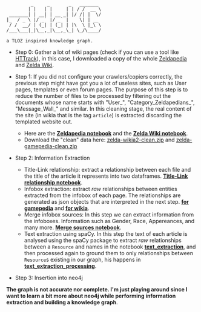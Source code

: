 ```
         _     _       _   _______ 
        | |   | |     | | / /  __ \
 _______| | __| | __ _| |/ /| |  \/
|_  / _ \ |/ _` |/ _` |    \| | __ 
 / /  __/ | (_| | (_| | |\  \ |_\ \
/___\___|_|\__,_|\__,_\_| \_/\____/

a TLOZ inspired knowledge graph.                                   
```

- Step 0: Gather a lot of wiki pages (check if you can use a tool like [HTTrack](https://www.httrack.com/)), in this case, I downloaded a copy of the whole [Zeldapedia](http://zelda.wikia.com/wiki/)  and [Zelda Wiki](https://zelda.gamepedia.com/Main_Page).  

- Step 1: If you did not configure your crawlers/copiers correctly, the previous step might have got you a lot of useless sites, such as User pages, templates or even forum pages. The purpose of this step is to reduce the number of files to be processed by filtering out the documents whose name starts with "User_", "Category_Zeldapedians_", "Message_Wall_" and similar. In this cleaning stage, the real content of the site (in wikia that is the tag `article`) is extracted discarding the templated website out. 
    - Here are the **[Zeldapedia notebook](html_cleaning/zelda.wikia.ipynb)** and the **[Zelda Wiki notebook](html_cleaning/zelda.gamepedia.ipynb)**.
  - Download the "clean" data here: [zelda-wikia2-clean.zip](https://github.com/fferegrino/zeldaKG/releases/download/data/zelda-wikia2-clean.zip) and [zelda-gamepedia-clean.zip](https://github.com/fferegrino/zeldaKG/releases/download/data/zelda-gamepedia-clean.zip)

 - Step 2: Information Extraction
    -  Title-Link relationship: extract a relationship between each file and the title of the article it represents into two dataframes. **[Title-Link relationship notebook](relation_extraction/title-link-relationship.ipynb)**.
    - Infobox extraction: extract *raw* relationships between entities extracted from the infobox of each page. The relationships are generated as json objects that are interpreted in the next step. **[for gamepedia](relation_extraction/infobox_extraction.gamepedia.ipynb)** and **[for wikia](relation_extraction/infobox_extraction.wikia.ipynb)**.
    - Merge infobox sources: In this step we can extract information from the infoboxes. Information such as Gender, Race, Appereances, and many more. **[Merge sources notebook](relation_extraction/merge_sources_infoboxes.ipynb)**.
    - Text extraction using spaCy. In this step the text of each article is analysed using the spaCy package to extract *raw* relationships between a `Resource` and names in the notebook **[text_extraction](relation_extraction/text_extraction.ipynb)**, and then processed again to ground them to only relationships between `Resource`s existing in our graph, his happens in **[text_extraction_processing](relation_extraction/text_extraction_processing.ipynb)**.  

- Step 3: Insertion into neo4j  

 **The graph is not accurate nor complete. I'm just playing around since I want to learn a bit more about neo4j while performing information extraction and building a knowledge graph**.
